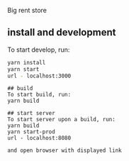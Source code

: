 Big rent store

## install and development
To start develop, run:
```bash
yarn install
yarn start
url - localhost:3000 
```
```
## build
To start build, run:
yarn build

## start server
To start server upon a build, run:
yarn build
yarn start-prod
url - localhost:8080 

and open browser with displayed link